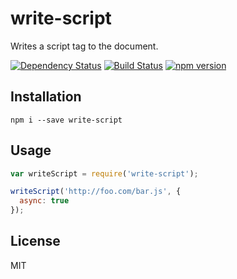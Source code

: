 # write-script

Writes a script tag to the document.

[![Dependency Status](https://david-dm.org/zkochan/write-script/status.svg?style=flat)](https://david-dm.org/zkochan/write-script)
[![Build Status](https://travis-ci.org/zkochan/write-script.svg?branch=master)](https://travis-ci.org/zkochan/write-script)
[![npm version](https://badge.fury.io/js/write-script.svg)](http://badge.fury.io/js/write-script)


## Installation

```
npm i --save write-script
```


## Usage

```js
var writeScript = require('write-script');

writeScript('http://foo.com/bar.js', {
  async: true
});
```


## License

MIT
